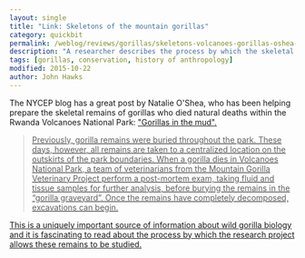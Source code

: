 ```yaml
---
layout: single
title: "Link: Skeletons of the mountain gorillas"
category: quickbit
permalink: /weblog/reviews/gorillas/skeletons-volcanoes-gorillas-oshea-2015.html
description: "A researcher describes the process by which the skeletal remains of Rwanda's mountain gorillas are prepared for study."
tags: [gorillas, conservation, history of anthropology]
modified: 2015-10-22
author: John Hawks
---
```


The NYCEP blog has a great post by Natalie O'Shea, who has been helping prepare the skeletal remains of gorillas who died natural deaths within the Rwanda Volcanoes National Park: <a href="http://blog.nycep.org/gorillas-in-the-mud">"Gorillas in the mud". 

<blockquote> Previously, gorilla remains were buried throughout the park. These days, however, all remains are taken to a centralized location on the outskirts of the park boundaries. When a gorilla dies in Volcanoes National Park, a team of veterinarians from the Mountain Gorilla Veterinary Project perform a post-mortem exam, taking fluid and tissue samples for further analysis, before burying the remains in the “gorilla graveyard”. Once the remains have completely decomposed, excavations can begin.</blockquote>

This is a uniquely important source of information about wild gorilla biology and it is fascinating to read about the process by which the research project allows these remains to be studied.  
